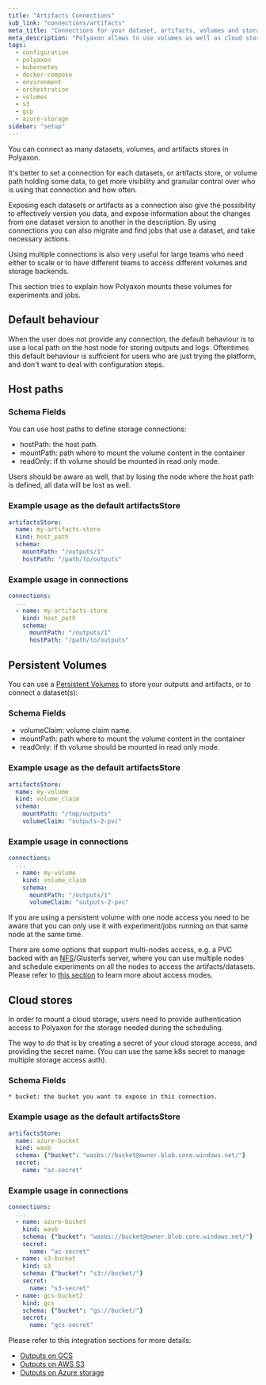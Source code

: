 ```yaml
---
title: "Artifacts Connections"
sub_link: "connections/artifacts"
meta_title: "Connections for your dataset, artifacts, volumes and storage in Polyaxon - Configuration"
meta_description: "Polyaxon allows to use volumes as well as cloud stores for storing outputs and artifacts, and connecting datasets."
tags:
  - configuration
  - polyaxon
  - kubernetes
  - docker-compose
  - environment
  - orchestration
  - volumes
  - s3
  - gcp
  - azure-storage
sidebar: "setup"
---
```


You can connect as many datasets, volumes, and artifacts stores in Polyaxon.
 
It's better to set a connection for each datasets, or artifacts store, or volume path holding some data, 
to get more visibility and granular control over who is using that connection and how often.

Exposing each datasets or artifacts as a connection also give the possibility to 
effectively version you data, and expose information about the changes from one dataset version to another in the description.
By using connections you can also migrate and find jobs that use a dataset, and take necessary actions.

Using multiple connections is also very useful for large teams who need either to scale or
to have different teams to access different volumes and storage backends.

This section tries to explain how Polyaxon mounts these volumes for experiments and jobs.

## Default behaviour

When the user does not provide any connection, the default behaviour is to use a local path on the host node for storing outputs and logs. 
Oftentimes this default behaviour is sufficient for users who are just trying the platform, and don't want to deal with configuration steps.

## Host paths


### Schema Fields

You can use host paths to define storage connections:

  * hostPath: the host path.
  * mountPath: path where to mount the volume content in the container
  * readOnly: if th volume should be mounted in read only mode.

Users should be aware as well, that by losing the node where the host path is defined, all data will be lost as well.

### Example usage as the default artifactsStore

```yaml
artifactsStore:
  name: my-artifacts-store
  kind: host_path
  schema:
    mountPath: "/outputs/1"
    hostPath: "/path/to/outputs"
```

### Example usage in connections

```yaml
connections:
  ...
  - name: my-artifacts-store
    kind: host_path
    schema:
      mountPath: "/outputs/1"
      hostPath: "/path/to/outputs"
```

## Persistent Volumes

You can use a [Persistent Volumes](https://kubernetes.io/docs/concepts/storage/persistent-volumes/) to store your outputs and artifacts, or to connect a dataset(s):

### Schema Fields

  * volumeClaim: volume claim name.
  * mountPath: path where to mount the volume content in the container
  * readOnly: if th volume should be mounted in read only mode.

### Example usage as the default artifactsStore

```yaml
artifactsStore:
  name: my-volume
  kind: volume_claim
  schema:
    mountPath: "/tmp/outputs"
    volumeClaim: "outputs-2-pvc"
```

### Example usage in connections

```yaml
connections:
  ...
  - name: my-volume
    kind: volume_claim
    schema:
      mountPath: "/outputs/1"
      volumeClaim: "outputs-2-pvc"
```

If you are using a persistent volume with one node access you need to be aware that you can only use it with experiment/jobs running on that same node at the same time.

There are some options that support multi-nodes access, e.g. a PVC backed with an [NFS](/integrations/outputs-on-nfs/)/Glusterfs server, 
where you can use multiple nodes and schedule experiments on all the nodes to access the artifacts/datasets. 
Please refer to [this section](https://kubernetes.io/docs/concepts/storage/persistent-volumes/#access-modes) to learn more about access modes.

## Cloud stores

In order to mount a cloud storage, 
users need to provide authentication access to Polyaxon for the storage needed during the scheduling.

The way to do that is by creating a secret of your cloud storage access, 
and providing the secret name. 
(You can use the same k8s secret to manage multiple storage access auth).

### Schema Fields

    * bucket: the bucket you want to expose in this connection.


### Example usage as the default artifactsStore

```yaml
artifactsStore:
  name: azure-bucket
  kind: wasb
  schema: {"bucket": "wasbs://bucket@owner.blob.core.windows.net/"}
  secret:
    name: "az-secret"
```

### Example usage in connections

```yaml
connections:
  ...
  - name: azure-bucket
    kind: wasb
    schema: {"bucket": "wasbs://bucket@owner.blob.core.windows.net/"}
    secret:
      name: "az-secret"
  - name: s3-bucket
    kind: s3
    schema: {"bucket": "s3://bucket/"}
    secret:
      name: "s3-secret"
  - name: gcs-bucket2
    kind: gcs
    schema: {"bucket": "gs://bucket/"}
    secret:
      name: "gcs-secret"
```

Please refer to this integration sections for more details:

 * [Outputs on GCS](/integrations/outputs-on-gcs/)
 * [Outputs on AWS S3](/integrations/outputs-on-s3/)
 * [Outputs on Azure storage](/integrations/outputs-on-azure/)
